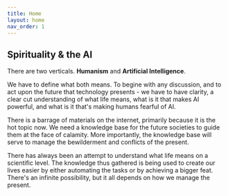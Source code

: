 ```yaml
---
title: Home
layout: home
nav_order: 1
---
```


## Spirituality & the AI

There are two verticals. **Humanism** and **Artificial Intelligence**.

We have to define what both means. To begine with any discussion, and to act upon the future that technology presents - we have to have clarity, a clear cut understanding of what life means, what is it that makes AI powerful, and what is it that's making humans fearful of AI.

There is a barrage of materials on the internet, primarily because it is the hot topic now. We need a knowledge base for the future societies to guide them at the face of calamity. More importantly, the knowledge base will serve to manage the bewilderment and conflicts of the present.

There has always been an attempt to understand what life means on a scientific level. The knowledge thus gathered is being used to create our lives easier by either automating the tasks or by achieving a bigger feat. There's an infinite possibility, but it all depends on how we manage the present.
